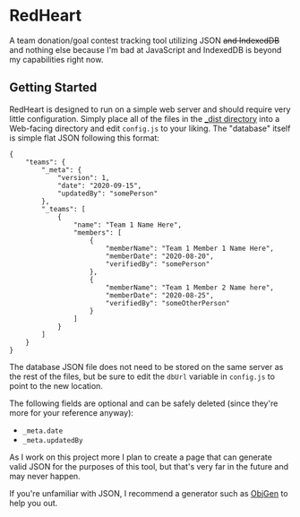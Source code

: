 # RedHeart
A team donation/goal contest tracking tool utilizing JSON ~~and IndexedDB~~ and nothing else because I'm bad at JavaScript and IndexedDB is beyond my capabilities right now.

## Getting Started
RedHeart is designed to run on a simple web server and should require very little configuration. Simply place all of the files in the [\_dist directory](/RedHeart_dist) into a Web-facing directory and edit `config.js` to your liking. The "database" itself is simple flat JSON following this format:

```
{
	"teams": {
		"_meta": {
			"version": 1,
			"date": "2020-09-15",
			"updatedBy": "somePerson"
		},
		"_teams": [
			{
				"name": "Team 1 Name Here",
				"members": [
					{
						"memberName": "Team 1 Member 1 Name Here",
						"memberDate": "2020-08-20",
						"verifiedBy": "somePerson"
					},
					{
						"memberName": "Team 1 Member 2 Name here",
						"memberDate": "2020-08-25",
						"verifiedBy": "someOtherPerson"
					}
				]
			}
		]
	}
}
```
The database JSON file does not need to be stored on the same server as the rest of the files, but be sure to edit the `dbUrl` variable in `config.js` to point to the new location.

The following fields are optional and can be safely deleted (since they're more for your reference anyway):
* `_meta.date`
* `_meta.updatedBy`

As I work on this project more I plan to create a page that can generate valid JSON for the purposes of this tool, but that's very far in the future and may never happen.

If you're unfamiliar with JSON, I recommend a generator such as [ObjGen](http://www.objgen.com/json) to help you out.
